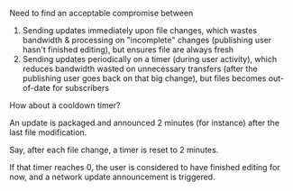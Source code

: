 Need to find an acceptable compromise between

1. Sending updates immediately upon file changes, which wastes bandwidth & processing on "incomplete" changes (publishing user hasn't finished editing),
but ensures file are always fresh
2. Sending updates periodically on a timer (during user activity), 
which reduces bandwidth wasted on unnecessary transfers
(after the publishing user goes back on that big change),
but files becomes out-of-date for subscribers

How about a cooldown timer?

An update is packaged and announced 2 minutes (for instance) after the last file modification.

Say, after each file change, a timer is reset to 2 minutes.

If that timer reaches 0, the user is considered to have finished editing for now,
and a network update announcement is triggered.
